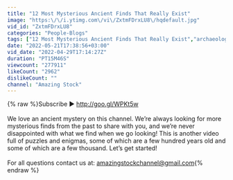 ```yaml
---
title: "12 Most Mysterious Ancient Finds That Really Exist"
image: "https:\/\/i.ytimg.com\/vi\/ZxtmFDrxLU8\/hqdefault.jpg"
vid_id: "ZxtmFDrxLU8"
categories: "People-Blogs"
tags: ["12 Most Mysterious Ancient Finds That Really Exist","archaeological finds","ancient finds"]
date: "2022-05-21T17:38:56+03:00"
vid_date: "2022-04-29T17:14:27Z"
duration: "PT15M46S"
viewcount: "277911"
likeCount: "2962"
dislikeCount: ""
channel: "Amazing Stock"
---
```

{% raw %}Subscribe ► <a rel="nofollow" target="blank" href="http://goo.gl/WPKt5w">http://goo.gl/WPKt5w</a><br /><br />We love an ancient mystery on this channel. We’re always looking for more mysterious finds from the past to share with you, and we’re never disappointed with what we find when we go looking! This is another video full of puzzles and enigmas, some of which are a few hundred years old and some of which are a few thousand. Let’s get started!<br /><br />For all questions contact us at: amazingstockchannel@gmail.com{% endraw %}
